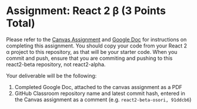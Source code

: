 # Assignment: React 2 β (3 Points Total)

Please refer to the [Canvas Assignment](https://canvas.wisc.edu/courses/273395/assignments/1378125) and [Google Doc](https://docs.google.com/document/d/1IFQqPvTlgXKRNT1cW7iicL-RhWmWMUXJ7H1OdDldqj0/edit?usp=sharing) for instructions on completing this assignment. You should copy your code from your React 2 α project to this repository, as that will be your starter code. When you commit and push, ensure that you are commiting and pushing to this react2-beta repository, not react2-alpha. 

Your deliverable will be the following: 
1. Completed Google Doc, attached to the canvas assignment as a PDF
2. GitHub Classroom repository name and latest commit hash, entered in the Canvas assignment as a comment (e.g. `react2-beta-osori, 91ddcb6`)
